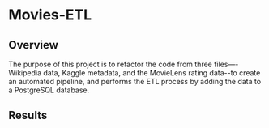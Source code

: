# Movies-ETL
## Overview
The purpose of this project is to refactor the code from three files—-Wikipedia data, Kaggle metadata, and the MovieLens rating data--to create an automated pipeline, and performs the ETL process by adding the data to a PostgreSQL database.  

## Results
